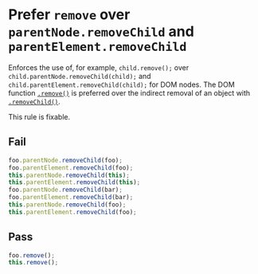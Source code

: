 # Prefer `remove` over `parentNode.removeChild` and `parentElement.removeChild`

Enforces the use of, for example, `child.remove();` over `child.parentNode.removeChild(child);` and `child.parentElement.removeChild(child);` for DOM nodes. The DOM function [`.remove()`](https://developer.mozilla.org/en-US/docs/Web/API/ChildNode/remove) is preferred over the indirect removal of an object with [`.removeChild()`](https://developer.mozilla.org/en-US/docs/Web/API/Node/removeChild).

This rule is fixable.


## Fail

```js
foo.parentNode.removeChild(foo);
foo.parentElement.removeChild(foo);
this.parentNode.removeChild(this);
this.parentElement.removeChild(this);
foo.parentNode.removeChild(bar);
foo.parentElement.removeChild(bar);
this.parentNode.removeChild(foo);
this.parentElement.removeChild(foo);
```

## Pass

```js
foo.remove();
this.remove();
```
